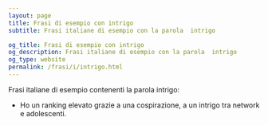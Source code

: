```yaml
---
layout: page
title: Frasi di esempio con intrigo 
subtitle: Frasi italiane di esempio con la parola  intrigo

og_title: Frasi di esempio con intrigo 
og_description: Frasi italiane di esempio con la parola  intrigo
og_type: website
permalink: /frasi/i/intrigo.html
---
```


Frasi italiane di esempio contenenti la parola intrigo:


- Ho un ranking elevato grazie a una cospirazione, a un intrigo tra network e adolescenti.
